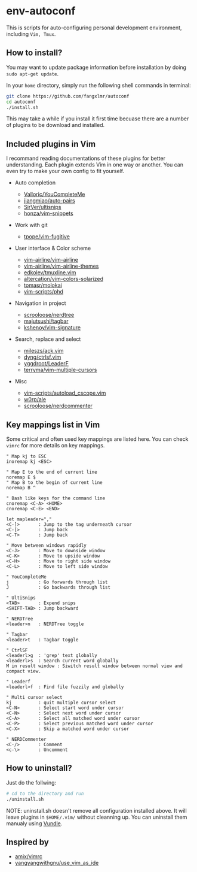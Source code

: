 # env-autoconf

This is scripts for auto-configuring personal development environment,
including `Vim, Tmux`.


## How to install?

You may want to update package information before installation by doing
`sudo apt-get update`.

In your `home` directory, simply run the following shell commands in terminal:
```bash
git clone https://github.com/fangxlmr/autoconf
cd autoconf
./install.sh
```

This may take a while if you install it first time becuase there are a number
of plugins to be download and installed.


## Included plugins in Vim

I recommand reading documentations of these plugins for better understanding.
Each plugin extends Vim in one way or another. You can even try to make your 
own config to fit yourself.

- Auto completion
	* [Valloric/YouCompleteMe](https://github.com/Valloric/YouCompleteMe)
	* [jiangmiao/auto-pairs](https://github.com/jiangmiao/auto-pairs)
	* [SirVer/ultisnips](https://github.com/SirVer/ultisnips)
	* [honza/vim-snippets](https://github.com/honza/vim-snippets)

- Work with git
	* [tpope/vim-fugitive](https://github.com/honza/vim-snippets)

- User interface & Color scheme
	* [vim-airline/vim-airline](https://github.com/vim-airline/vim-airline)
	* [vim-airline/vim-airline-themes](https://github.com/vim-airline/vim-airline-themes)
	* [edkolev/tmuxline.vim](https://github.com/edkolev/tmuxline.vim)
	* [altercation/vim-colors-solarized](https://github.com/altercation/vim-colors-solarized)
	* [tomasr/molokai](https://github.com/tomasr/molokai)
	* [vim-scripts/phd](https://github.com/vim-scripts/phd)

- Navigation in project
	* [scrooloose/nerdtree](https://github.com/scrooloose/nerdtree)
	* [majutsushi/tagbar](https://github.com/majutsushi/tagbar)
	* [kshenoy/vim-signature](https://github.com/kshenoy/vim-signature)

- Search, replace and select
	* [mileszs/ack.vim](https://github.com/mileszs/ack.vim)
	* [dyng/ctrlsf.vim](https://github.com/dyng/ctrlsf.vim)
	* [yggdroot/LeaderF](https://github.com/yggdroot/LeaderF)
	* [terryma/vim-multiple-cursors](https://github.com/terryma/vim-multiple-cursors)

- Misc
	* [vim-scripts/autoload_cscope.vim](https://github.com/vim-scripts/autoload_cscope.vim)
	* [w0rp/ale](https://github.com/w0rp/ale)
	* [scrooloose/nerdcommenter](https://github.com/scrooloose/nerdcommenter)


## Key mappings list in Vim

Some critical and often used key mappings are listed here. You can check
`vimrc` for more details on key mappings.
```
" Map kj to ESC
inoremap kj <ESC>

" Map E to the end of current line
noremap E $
" Map B to the begin of current line
noremap B ^

" Bash like keys for the command line
cnoremap <C-A> <HOME>
cnoremap <C-E> <END>

let mapleader=","
<C-]>       : Jump to the tag underneath cursor
<C-[>       : Jump back
<C-T>       : Jump back

" Move between windows rapidly
<C-J>       : Move to downside window
<C-K>       : Move to upside window
<C-H>       : Move to right side window
<C-L>       : Move to left side window

" YouCompleteMe
j           : Go forwards through list
J           : Go backwards through list

" UltiSnips
<TAB>       : Expend snips
<SHIFT-TAB> : Jump backward

" NERDTree
<leader>n   : NERDTree toggle

" Tagbar
<leader>t   : Tagbar toggle

" CtrlSF
<leaderl>g  : 'grep' text globally
<leaderl>s  : Search current word globally
M in result window : Siwitch result window between normal view and compact view.

" Leaderf
<leaderl>f  : Find file fuzzily and globally

" Multi cursor select
kj          : quit multiple cursor select
<C-N>       : Select start word under cursor
<C-N>       : Select next word under cursor
<C-A>       : Select all matched word under cursor
<C-P>       : Select previous matched word under cursor
<C-X>       : Skip a matched word under cursor

" NERDCommenter
<C-/>       : Comment
<c-\>       : Uncomment
```


## How to uninstall?

Just do the follwing:
```bash
# cd to the directory and run
./uninstall.sh
```
NOTE: uninstall.sh doesn't remove all configuration installed above. It will
leave plugins in `$HOME/.vim/` without cleanning up.
You can uninstall them manualy using [Vundle](https://github.com/VundleVim/Vundle.vim).


## Inspired by

- [amix/vimrc](https://github.com/amix/vimrc)
- [yangyangwithgnu/use_vim_as_ide](https://github.com/yangyangwithgnu/use_vim_as_ide)
